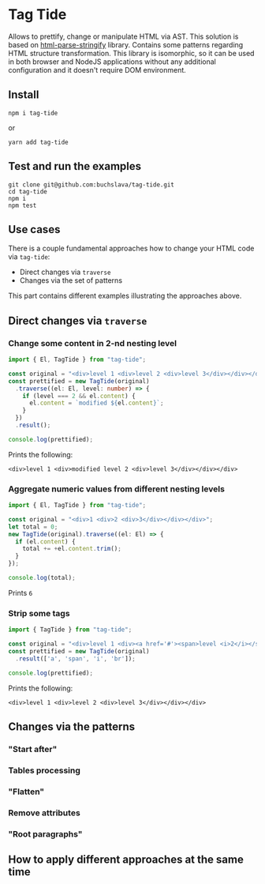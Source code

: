 # Tag Tide

Allows to prettify, change or manipulate HTML via AST. This solution is based on [html-parse-stringify](https://github.com/HenrikJoreteg/html-parse-stringify) library. Contains some patterns regarding HTML structure transformation. This library is isomorphic, so it can be used in both browser and NodeJS applications without any additional configuration and it doesn't require DOM environment.

## Install

`npm i tag-tide`

or

`yarn add tag-tide`

## Test and run the examples

```
git clone git@github.com:buchslava/tag-tide.git
cd tag-tide
npm i
npm test
```

## Use cases

There is a couple fundamental approaches how to change your HTML code via `tag-tide`:

- Direct changes via `traverse`
- Changes via the set of patterns

This part contains different examples illustrating the approaches above.

## Direct changes via `traverse`

### Change some content in 2-nd nesting level

```typescript
import { El, TagTide } from "tag-tide";

const original = "<div>level 1 <div>level 2 <div>level 3</div></div></div>";
const prettified = new TagTide(original)
  .traverse((el: El, level: number) => {
    if (level === 2 && el.content) {
      el.content = `modified ${el.content}`;
    }
  })
  .result();

console.log(prettified);
```

Prints the following:
```
<div>level 1 <div>modified level 2 <div>level 3</div></div></div>
```

### Aggregate numeric values from different nesting levels

```typescript
import { El, TagTide } from "tag-tide";

const original = "<div>1 <div>2 <div>3</div></div></div>";
let total = 0;
new TagTide(original).traverse((el: El) => {
  if (el.content) {
    total += +el.content.trim();
  }
});

console.log(total);
```

Prints `6`

### Strip some tags

```typescript
import { TagTide } from "tag-tide";

const original = "<div>level 1 <div><a href='#'><span>level <i>2</i></span></a> <div>level 3<br></div></div></div>";
const prettified = new TagTide(original)
  .result(['a', 'span', 'i', 'br']);

console.log(prettified);
```

Prints the following:
```
<div>level 1 <div>level 2 <div>level 3</div></div></div>
```

## Changes via the patterns

### "Start after"

### Tables processing

### "Flatten"

### Remove attributes

### "Root paragraphs"

## How to apply different approaches at the same time
